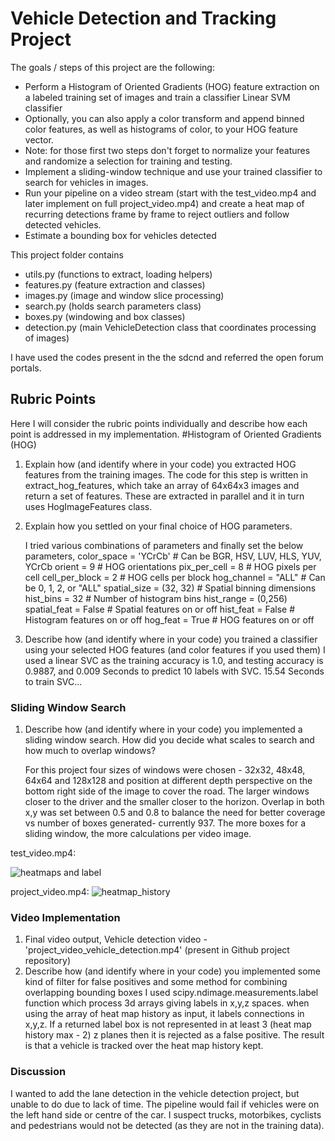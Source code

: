 # Vehicle Detection and Tracking Project

The goals / steps of this project are the following:

- Perform a Histogram of Oriented Gradients (HOG) feature extraction on a labeled training set of images and train a classifier Linear SVM classifier
- Optionally, you can also apply a color transform and append binned color features, as well as histograms of color, to your HOG feature vector.
- Note: for those first two steps don't forget to normalize your features and randomize a selection for training and testing.
- Implement a sliding-window technique and use your trained classifier to search for vehicles in images.
- Run your pipeline on a video stream (start with the test_video.mp4 and later implement on full project_video.mp4) and create a heat map of recurring detections frame by frame to reject outliers and follow detected vehicles.
- Estimate a bounding box for vehicles detected

This project folder contains
- utils.py (functions to extract, loading helpers)
- features.py (feature extraction and classes)
- images.py (image and window slice processing)
- search.py (holds search parameters class)
- boxes.py (windowing and box classes)
- detection.py (main VehicleDetection class that coordinates processing of images)

I have used the codes present in the the sdcnd and referred the open forum portals.

## Rubric Points

Here I will consider the rubric points individually and describe how each point is addressed in my implementation.
#Histogram of Oriented Gradients (HOG)

1. Explain how (and identify where in your code) you extracted HOG features from the training images. 
    The code for this step is written in extract_hog_features, which take an array of 64x64x3 images and return a set of features. 
    These are extracted in parallel and it in turn uses HogImageFeatures class.

2. Explain how you settled on your final choice of HOG parameters.

   I tried various combinations of parameters and finally set the below parameters,
       color_space = 'YCrCb' # Can be BGR, HSV, LUV, HLS, YUV, YCrCb
       orient = 9  # HOG orientations
       pix_per_cell = 8 # HOG pixels per cell
       cell_per_block = 2 # HOG cells per block
       hog_channel = "ALL" # Can be 0, 1, 2, or "ALL"
       spatial_size = (32, 32) # Spatial binning dimensions
       hist_bins = 32    # Number of histogram bins
       hist_range = (0,256)
       spatial_feat = False # Spatial features on or off
       hist_feat = False # Histogram features on or off
       hog_feat = True # HOG features on or off
       
 3. Describe how (and identify where in your code) you trained a classifier using your selected HOG features (and color features if you used them)
    I used a linear SVC as the training accuracy is 1.0, and testing accuracy is 0.9887, and 0.009 Seconds to predict 10 labels with SVC.
    15.54 Seconds to train SVC...

 ### Sliding Window Search
 1. Describe how (and identify where in your code) you implemented a sliding window search. 
    How did you decide what scales to search and how much to overlap windows?
    
    For this project four sizes of windows were chosen - 32x32, 48x48, 64x64 and 128x128 and position at different depth perspective on     the bottom right side of the image to cover the road. The larger windows closer to the driver and the smaller closer to the horizon.     Overlap in both x,y was set between 0.5 and 0.8 to balance the need for better coverage vs number of boxes generated- currently 937.     The more boxes for a sliding window, the more calculations per video image.
    
test_video.mp4:    

![heatmaps and label](https://user-images.githubusercontent.com/28965433/35473401-58786d7c-0380-11e8-95ab-c71b6043aa8a.png)

project_video.mp4:
![heatmap_history](https://user-images.githubusercontent.com/28965433/35473402-61ffdeb6-0380-11e8-8b12-3fd9e97412c0.png)

    
### Video Implementation

1. Final video output, Vehicle detection video - 'project_video_vehicle_detection.mp4' (present in Github project repository)
2. Describe how (and identify where in your code) you implemented some kind of filter for false positives and some method for combining overlapping bounding boxes
I used scipy.ndimage.measurements.label function which process 3d arrays giving labels in x,y,z spaces. when using the array of heat map history as input, it labels connections in x,y,z. If a returned label box is not represented in at least 3 (heat map history max - 2) z planes then it is rejected as a false positive. The result is that a vehicle is tracked over the heat map history kept.

### Discussion
I wanted to add the lane detection in the vehicle detection project, but unable to do due to lack of time.
The pipeline would fail if vehicles were on the left hand side or centre of the car. I suspect trucks, motorbikes, cyclists and pedestrians would not be detected (as they are not in the training data).
